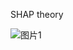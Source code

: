 SHAP theory

![图片1](https://github.com/Devin1997-sys/Protein-adsorption-QSAR-tools/assets/95083643/3a76e2d2-a33e-4146-b815-f16f451aadc7)
